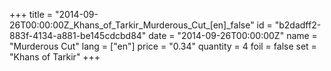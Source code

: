 +++
title = "2014-09-26T00:00:00Z_Khans_of_Tarkir_Murderous_Cut_[en]_false"
id = "b2dadff2-883f-4134-a881-be145cdcbd84"
date = "2014-09-26T00:00:00Z"
name = "Murderous Cut"
lang = ["en"]
price = "0.34"
quantity = 4
foil = false
set = "Khans of Tarkir"
+++
